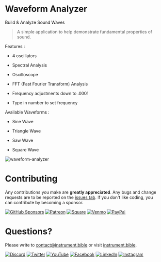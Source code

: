 # Waveform Analyzer

 Build & Analyze Sound Waves


> A simple application to help demonstrate fundamental properties of sound.


Features :

- 4 oscillators

- Spectral Analysis

- Oscilloscope

- FFT (Fast Fourier Transform) Analysis

- Frequency adjustments down to .0001

- Type in number to set frequency


Available Waveforms :

- Sine Wave

- Triangle Wave

- Saw Wave

- Square Wave


![waveform-analyzer](https://user-images.githubusercontent.com/40344766/118757134-50905580-b821-11eb-8a65-6c20989c85f3.jpg)


# Contributing
Any contributions you make are **greatly appreciated**. Any bugs and change requests are to be reported on the [issues tab](https://github.com/instrumentbible/instrument.bible/issues). If you don't like coding, you can contribute by becoming a sponsor.

[![GitHub Sponsors](https://img.shields.io/static/v1?label=&message=GitHub%20Sponsors&logo=github&logoColor=white&color=6e5494)](https://github.com/sponsors/instrumentbible) 
[![Patreon](https://img.shields.io/static/v1?label=&message=Support%20on%20Patreon&logo=Patreon&logoColor=white&color=f96854)](https://patreon.com/instrumentbible) 
[![Square](https://img.shields.io/static/v1?label=&message=Donate%20on%20Square&logo=Square&logoColor=white&color=28c101)](https://checkout.square.site/pay/31ba92dcb17e4a9c979c022b690659bb) 
[![Venmo](https://img.shields.io/static/v1?label=&message=Donate%20on%20Venmo&logo=Venmo&logoColor=white&color=3d95ce)](https://venmo.com/u/instrumentbible) 
[![PayPal](https://img.shields.io/static/v1?label=&message=Donate%20on%20PayPal&logo=PayPal&logoColor=white&color=009cde)](https://paypal.me/instrumentbible) 


# Questions?   
Please write to [contact@instrument.bible](mailto:contact@instrument.bible) or visit [instrument.bible](https://instrument.bible).
  
[![Discord](https://img.shields.io/static/v1?label=&message=Discord%20&logo=discord&logoColor=white&color=7289da)](https://discord.gg/VJDj7nt)  [![Twitter](https://img.shields.io/static/v1?label=&message=Twitter&logo=Twitter&logoColor=white&color=1DA1F2)](https://twitter.com/instrumentbible)  [![YouTube](https://img.shields.io/static/v1?label=&message=Youtube&logo=youtube&logoColor=white&color=FF0000)](https://youtube.com/channel/UCkw7klLsjYXYGzFT-9a3WMA)  [![Facebook](https://img.shields.io/static/v1?label=&message=Facebook&logo=facebook&logoColor=white&color=3c5a99)](https://facebook.com/instrumentbible)  [![LinkedIn](https://img.shields.io/static/v1?label=&message=LinkedIn&logo=LinkedIn&logoColor=white&color=0077b5)](https://linkedin.com/company/instrumentbible)  [![Instagram](https://img.shields.io/static/v1?label=&message=Instagram&logo=Instagram&logoColor=white&color=e1306c)](https://instagram.com/instrument.bible)
